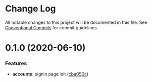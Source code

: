 # Change Log

All notable changes to this project will be documented in this file.
See [Conventional Commits](https://conventionalcommits.org) for commit guidelines.

# 0.1.0 (2020-06-10)


### Features

* **accounts:** signin page init ([cba050c](https://github.com/atlantisunited/serenity/commit/cba050cab7bcd3195d392ce0ecf0a291a722bf39))
